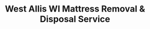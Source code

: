 ---
layout: location.njk
title: West Allis WI Mattress Removal & Disposal Service
description: Professional mattress removal in West Allis, WI. Next-day pickup  Serving Milwaukee's historic working-class community with reliable service.
permalink: /mattress-removal/wisconsin/milwaukee/west-allis/
city: West Allis
state: Wisconsin
stateSlug: wisconsin
parentMetro: Milwaukee
tier: 2
coordinates:
  lat: 43.0167
  lng: -88.0070
pricing:
  startingPrice: 125
  single: 125
  queen: 155
  king: 180
  boxSpring: 30
neighborhoods:
  - name: Alcott Park
    zipCodes: ["53214"]
  - name: Bluemound Heights
    zipCodes: ["53214"]
  - name: Cannon Park
    zipCodes: ["53227"]
  - name: Euclid Park
    zipCodes: ["53214"]
  - name: Fair Park
    zipCodes: ["53214"]
  - name: Fairview Green Moor
    zipCodes: ["53227"]
  - name: Hawley Farms
    zipCodes: ["53228"]
  - name: Highwood Estates
    zipCodes: ["53228"]
  - name: Honey Creek Manor
    zipCodes: ["53227"]
  - name: Jackson Park
    zipCodes: ["53214"]
  - name: Johnson's Woods
    zipCodes: ["53228"]
  - name: Lyons Park
    zipCodes: ["53214"]
  - name: Morgan Heights
    zipCodes: ["53228"]
  - name: River Bend
    zipCodes: ["53227"]
  - name: Rolling Green
    zipCodes: ["53228"]
  - name: Root Creek
    zipCodes: ["53227"]
  - name: Story Hill
    zipCodes: ["53214"]
  - name: Veterans Affairs
    zipCodes: ["53227"]
  - name: Wedgewood
    zipCodes: ["53228"]
  - name: White Manor
    zipCodes: ["53214"]
zipCodes: ["53214", "53227", "53228"]
recyclingPartners:
  - West Allis Sanitation Division
  - Waste Management Milwaukee
  - Regional recycling facilities
localRegulations: "West Allis provides weekly garbage pickup for residents, but mattresses can't go in regular dumpsters without specific provider approval. The city's sanitation division requires residents to arrange separate bulk pickup or use licensed private haulers. Wisconsin doesn't ban mattresses from landfills, but local facilities may have specific handling requirements and fees."
nearbyCities:
  - name: "Milwaukee"
    distance: 8
    isSuburb: false
reviews:
  count: 168
  featured:
    - text: "Been living in West Allis since the Allis-Chalmers days - these guys showed up right on time and handled my old mattress like real professionals. No nonsense, just good work."
      author: "Frank D."
      neighborhood: "Story Hill"
    - text: "Called them Tuesday morning and they came out Wednesday afternoon. Perfect timing since we were moving the kids' bunk beds upstairs. Really helped us out during a busy week."
      author: "Carmen L."
      neighborhood: "Fair Park"
    - text: "Straightforward service, fair price, got the job done."
      author: "Mike T."
      neighborhood: "Honey Creek Manor"
faqs:
  - question: "How fast can you remove mattresses in West Allis?"
    answer: "We provide next-day service throughout West Allis, from State Fair area homes to neighborhoods along the Root River. Our team knows the grid street layout well and schedules around your work routine."
  - question: "Do you serve all West Allis neighborhoods?"
    answer: "Yes, we cover every area - from Alcott Park and Story Hill to Honey Creek Manor and Rolling Green. We handle both the older homes built in the '50s and newer developments throughout the city."
  - question: "What's included in your West Allis mattress removal pricing?"
    answer: "Our $125-$180 pricing covers pickup anywhere in your home, careful handling down narrow stairs in older houses, and proper disposal. We add $10 per flight of stairs."
  - question: "Can you work around West Allis garbage pickup schedules?"
    answer: "Absolutely. We work independently of the city's weekly collection, so you don't have to wait for bulk pickup arrangements or deal with sanitation division scheduling."
  - question: "Are you licensed for waste removal in Milwaukee County?"
    answer: "Yes, we maintain all required licensing and insurance for commercial waste hauling throughout Milwaukee County, including West Allis's specific disposal requirements."
  - question: "How do you handle State Fair traffic during August?"
    answer: "We're familiar with State Fair season and plan routes accordingly. We can schedule around the heaviest traffic periods or adjust timing to work with the fair's schedule."
  - question: "Do you work with the older housing stock in West Allis?"
    answer: "Definitely. Our team regularly handles the post-war homes built in the '50s and '60s, including narrow doorways, basement access, and older stairways that require careful maneuvering."
  - question: "What's your service coverage beyond West Allis?"
    answer: "We serve West Allis plus all surrounding Milwaukee suburbs - basically anywhere in the metro area with reliable same-day or next-day pickup service."
schema:
  "@context": "https://schema.org"
  "@type": "LocalBusiness"
  "name": "A Bedder World West Allis"
  "image": "https://abedderworld.com/images/mattress-removal-west-allis.jpg"
  "description": "Professional mattress removal and disposal service in West Allis, WI. Licensed, insured, and compliant with Wisconsin regulations."
  "address":
    "@type": "PostalAddress"
    "addressLocality": "West Allis"
    "addressRegion": "WI"
    "postalCode": "53214"
    "addressCountry": "US"
  "geo":
    "@type": "GeoCoordinates"
    "latitude": 43.0167
    "longitude": -88.0070
  "telephone": "+17202636094"
  "priceRange": "$125-$180"
  "areaServed":
    "@type": "GeoCircle"
    "name": "West Allis Wisconsin"
    "geoRadius": 18000
  "aggregateRating":
    "@type": "AggregateRating"
    "ratingValue": 4.9
    "reviewCount": 168
  "serviceType": ["Mattress Removal", "Bed Disposal", "Furniture Removal"]
pageContent:
  heroDescription: "Professional mattress removal serving West Allis families and workers. With over 1 million mattresses recycled nationwide, we bring reliable service to Milwaukee's historic working-class community."
  aboutService: |
    <p>West Allis residents know the value of straightforward service at fair prices. When your old mattress needs to go, we handle the heavy lifting so you don't have to deal with city bulk pickup scheduling or loading it into your truck. Our nationwide experience recycling over 1 million mattresses brings proven results to your doorstep, whether you live in one of the classic post-war homes near Jackson Park or a newer place in Rolling Green.</p>

    <p>People call us when they're replacing worn-out beds, moving between apartments, or clearing space after the kids move out. We work around shift schedules and family routines, understanding that West Allis folks appreciate honest service without the runaround. Our team navigates the grid streets easily and knows how to handle the narrow stairs and doorways common in homes built back when Allis-Chalmers was still the big employer in town.</p>

    <p>Instead of wrestling with city sanitation requirements or waiting weeks for bulk pickup, we come directly to you. Our service works around State Fair season traffic, handles everything from ground floor apartments to two-story homes, and takes care of proper disposal while you focus on work and family priorities.</p>
  serviceAreasIntro: "We serve all West Allis neighborhoods, from Fair Park near the State Fairgrounds to River Bend along the Root River, covering every grid street and cul-de-sac in this historic Milwaukee suburb."
  regulationsCompliance: "West Allis requires mattresses to be handled separately from regular garbage collection, with specific provider approval needed for dumpster disposal. The city's sanitation division manages weekly pickup but doesn't include bulky items. We eliminate the paperwork and scheduling hassles - no dealing with city offices, no waiting for bulk pickup appointments, no transporting mattresses yourself."
  environmentalImpact: |
    <p>West Allis has a long manufacturing heritage, and residents understand the value of keeping usable materials in the system rather than sending them to waste. Our recycling process breaks down each mattress into steel springs, foam padding, and fabric - materials that get turned into new products rather than taking up space in Wisconsin landfills.</p>

    <p>Each mattress we process diverts about 65 pounds of material from the waste stream. The steel springs become new metal products, foam gets processed into carpet padding, and fabric fibers support manufacturing. For a community that built its identity around making things, that circular approach makes sense.</p>

    <p>For families who care about doing the right thing, our service provides a practical way to handle mattress disposal responsibly. You know your old mattress is getting processed properly through established recycling channels instead of just ending up in a landfill somewhere.</p>
  howItWorksScheduling: "We offer flexible scheduling that fits your routine - early morning before work shifts, afternoon pickup while kids are at school, or weekend service when it's convenient for your family."
  howItWorksService: "Our team comes prepared for West Allis housing - from post-war single-family homes with narrow stairs to apartment buildings and condos throughout the neighborhoods. We handle the lifting and maneuvering safely and efficiently."
  howItWorksDisposal: "Your mattress goes to Wisconsin-approved processing facilities where materials get properly separated and recycled. We handle all the documentation and compliance requirements completely."
  sidebarStats:
    mattressesRemoved: "1680"
---